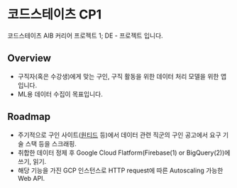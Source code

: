 # 코드스테이츠 CP1

코드스테이츠 AIB 커리어 프로젝트 1; DE - 프로젝트 입니다.

## Overview

- 구직자(혹은 수강생)에게 맞는 구인, 구직 활동을 위한 데이터 처리 모델을 위한 앱 입니다.
- ML용 데이터 수집이 목표입니다.
## Roadmap

- 주기적으로 구인 사이트([원티드](https://www.wanted.co.kr/) 등)에서 데이터 관련 직군의 구인 공고에서 요구 기술 스택 등을 스크래핑.
- 취합한 데이터 정제 후 Google Cloud Flatform(Firebase(1) or BigQuery(2))에 쓰기, 읽기.
- 해당 기능을 가진 GCP 인스턴스로 HTTP request에 따른 Autoscaling 가능한 Web API.